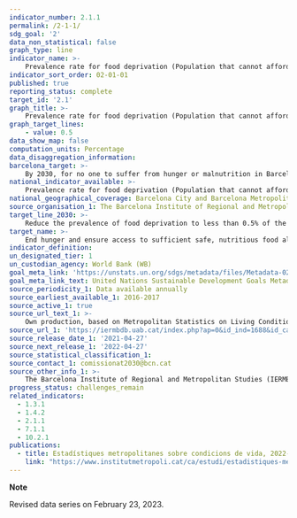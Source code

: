 ```yaml
---
indicator_number: 2.1.1
permalink: /2-1-1/
sdg_goal: '2'
data_non_statistical: false
graph_type: line
indicator_name: >-
    Prevalence rate for food deprivation (Population that cannot afford a meal containing animal protein once every two days or the nutritional equivalent in vegetable protein)
indicator_sort_order: 02-01-01
published: true
reporting_status: complete
target_id: '2.1'
graph_title: >-
    Prevalence rate for food deprivation (Population that cannot afford a meal containing animal protein once every two days or the nutritional equivalent in vegetable protein)
graph_target_lines:
    - value: 0.5
data_show_map: false
computation_units: Percentage
data_disaggregation_information:
barcelona_target: >-
    By 2030, for no one to suffer from hunger or malnutrition in Barcelona
national_indicator_available: >-
    Prevalence rate for food deprivation (Population that cannot afford a meal containing animal protein once every two days or the nutritional equivalent in vegetable protein)
national_geographical_coverage: Barcelona City and Barcelona Metropolitan Area 
source_organisation_1: The Barcelona Institute of Regional and Metropolitan Studies (IERMB)
target_line_2030: >-
    Reduce the prevalence of food deprivation to less than 0.5% of the population
target_name: >-
    End hunger and ensure access to sufficient safe, nutritious food all year round for everyone, especially people who are poor and in vulnerable situations, including infants
indicator_definition:
un_designated_tier: 1
un_custodian_agency: World Bank (WB)
goal_meta_link: 'https://unstats.un.org/sdgs/metadata/files/Metadata-02-01-01.pdf'
goal_meta_link_text: United Nations Sustainable Development Goals Metadata (pdf 894kB)
source_periodicity_1: Data available annually
source_earliest_available_1: 2016-2017
source_active_1: true
source_url_text_1: >-
    Own production, based on Metropolitan Statistics on Living Conditions 
source_url_1: 'https://iermbdb.uab.cat/index.php?ap=0&id_ind=1688&id_cat=244'
source_release_date_1: '2021-04-27'
source_next_release_1: '2022-04-27'
source_statistical_classification_1: 
source_contact_1: comissionat2030@bcn.cat
source_other_info_1: >-
    The Barcelona Institute of Regional and Metropolitan Studies (IERMB)
progress_status: challenges_remain
related_indicators: 
  - 1.3.1
  - 1.4.2
  - 2.1.1
  - 7.1.1
  - 10.2.1
publications:
  - title: Estadístiques metropolitanes sobre condicions de vida, 2022-2023. Resultats sintètics
    link: "https://www.institutmetropoli.cat/ca/estudi/estadistiques-metropolitanes-sobre-condicions-vida-2022-2023/"
---
```

**Note**

Revised data series on February 23, 2023.
